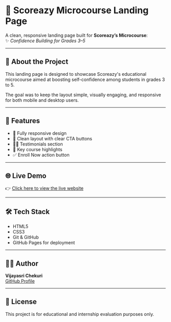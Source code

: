 # 🎯 Scoreazy Microcourse Landing Page

A clean, responsive landing page built for **Scoreazy’s Microcourse**:  
✨ _Confidence Building for Grades 3–5_

---

## 📌 About the Project

This landing page is designed to showcase Scoreazy's educational microcourse aimed at boosting self-confidence among students in grades 3 to 5.

The goal was to keep the layout simple, visually engaging, and responsive for both mobile and desktop users.

---

## 🚀 Features

- 📱 Fully responsive design
- 🎨 Clean layout with clear CTA buttons
- 👩‍🏫 Testimonials section
- 🧠 Key course highlights
- ✅ Enroll Now action button

---

## 🌐 Live Demo

👉 [Click here to view the live website](https://vijayasrichekuri.github.io/scoreazy-landing-page/)

---

## 🛠️ Tech Stack

- HTML5  
- CSS3  
- Git & GitHub  
- GitHub Pages for deployment  

---

## 🙋‍♀️ Author

**Vijayasri Chekuri**  
[GitHub Profile](https://github.com/vijayasrichekuri)

---

## 📃 License

This project is for educational and internship evaluation purposes only.
